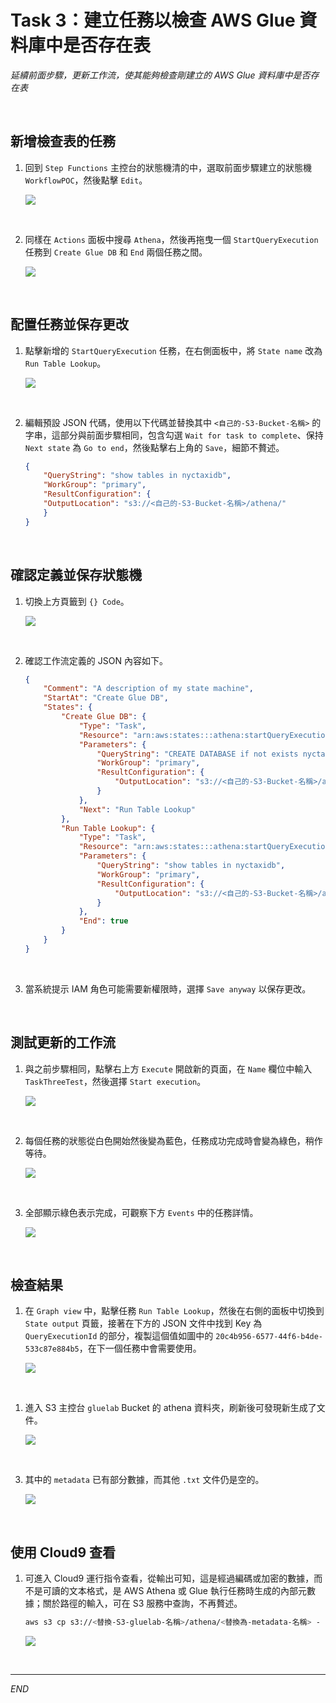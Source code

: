 # Task 3：建立任務以檢查 AWS Glue 資料庫中是否存在表

_延續前面步驟，更新工作流，使其能夠檢查剛建立的 AWS Glue 資料庫中是否存在表_

<br>

## 新增檢查表的任務

1. 回到 `Step Functions` 主控台的狀態機清的中，選取前面步驟建立的狀態機 `WorkflowPOC`，然後點擊 `Edit`。

    ![](images/img_41.png)

<br>

2. 同樣在 `Actions` 面板中搜尋 `Athena`，然後再拖曳一個 `StartQueryExecution` 任務到 `Create Glue DB` 和 `End` 兩個任務之間。

    ![](images/img_42.png)

<br>

## 配置任務並保存更改

1. 點擊新增的 `StartQueryExecution` 任務，在右側面板中，將 `State name` 改為 `Run Table Lookup`。

    ![](images/img_51.png)

<br>

2. 編輯預設 JSON 代碼，使用以下代碼並替換其中 `<自己的-S3-Bucket-名稱>` 的字串，這部分與前面步驟相同，包含勾選 `Wait for task to complete`、保持 `Next state` 為 `Go to end`，然後點擊右上角的 `Save`，細節不贅述。

    ```json
    {
        "QueryString": "show tables in nyctaxidb",
        "WorkGroup": "primary",
        "ResultConfiguration": {
        "OutputLocation": "s3://<自己的-S3-Bucket-名稱>/athena/"
        }
    }
    ```

<br>

## 確認定義並保存狀態機

1. 切換上方頁籤到 `{} Code`。

    ![](images/img_43.png)

<br>

2. 確認工作流定義的 JSON 內容如下。

    ```json
    {
        "Comment": "A description of my state machine",
        "StartAt": "Create Glue DB",
        "States": {
            "Create Glue DB": {
                "Type": "Task",
                "Resource": "arn:aws:states:::athena:startQueryExecution.sync",
                "Parameters": {
                    "QueryString": "CREATE DATABASE if not exists nyctaxidb",
                    "WorkGroup": "primary",
                    "ResultConfiguration": {
                        "OutputLocation": "s3://<自己的-S3-Bucket-名稱>/athena/"
                    }
                },
                "Next": "Run Table Lookup"
            },
            "Run Table Lookup": {
                "Type": "Task",
                "Resource": "arn:aws:states:::athena:startQueryExecution.sync",
                "Parameters": {
                    "QueryString": "show tables in nyctaxidb",
                    "WorkGroup": "primary",
                    "ResultConfiguration": {
                        "OutputLocation": "s3://<自己的-S3-Bucket-名稱>/athena/"
                    }
                },
                "End": true
            }
        }
    }
    ```

<br>

3. 當系統提示 IAM 角色可能需要新權限時，選擇 `Save anyway` 以保存更改。

<br>

## 測試更新的工作流

1. 與之前步驟相同，點擊右上方 `Execute` 開啟新的頁面，在 `Name` 欄位中輸入 `TaskThreeTest`，然後選擇 `Start execution`。

    ![](images/img_44.png)

<br>

2. 每個任務的狀態從白色開始然後變為藍色，任務成功完成時會變為綠色，稍作等待。

    ![](images/img_45.png)

<br>

3. 全部顯示綠色表示完成，可觀察下方 `Events` 中的任務詳情。

    ![](images/img_46.png)

<br>

## 檢查結果

1. 在 `Graph view` 中，點擊任務 `Run Table Lookup`，然後在右側的面板中切換到 `State output` 頁籤，接著在下方的 JSON 文件中找到 Key 為 `QueryExecutionId` 的部分，複製這個值如圖中的 `20c4b956-6577-44f6-b4de-533c87e884b5`，在下一個任務中會需要使用。

    ![](images/img_47.png)

<br>

1. 進入 S3 主控台 `gluelab` Bucket 的 athena 資料夾，刷新後可發現新生成了文件。

    ![](images/img_48.png)

<br>

3. 其中的 `metadata` 已有部分數據，而其他 `.txt` 文件仍是空的。

    ![](images/img_49.png)

<br>

## 使用 Cloud9 查看

1. 可進入 Cloud9 運行指令查看，從輸出可知，這是經過編碼或加密的數據，而不是可讀的文本格式，是 AWS Athena 或 Glue 執行任務時生成的內部元數據；關於路徑的輸入，可在 S3 服務中查詢，不再贅述。

    ```bash
    aws s3 cp s3://<替換-S3-gluelab-名稱>/athena/<替換為-metadata-名稱> - | cat
    ```

    ![](images/img_50.png)

<br>

___

_END_